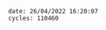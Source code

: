 

                date: 26/04/2022 16:20:07
                cycles: 110460

                         